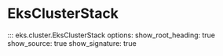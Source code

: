 # EksClusterStack

::: eks.cluster.EksClusterStack
    options:
        show_root_heading: true
        show_source: true
        show_signature: true
